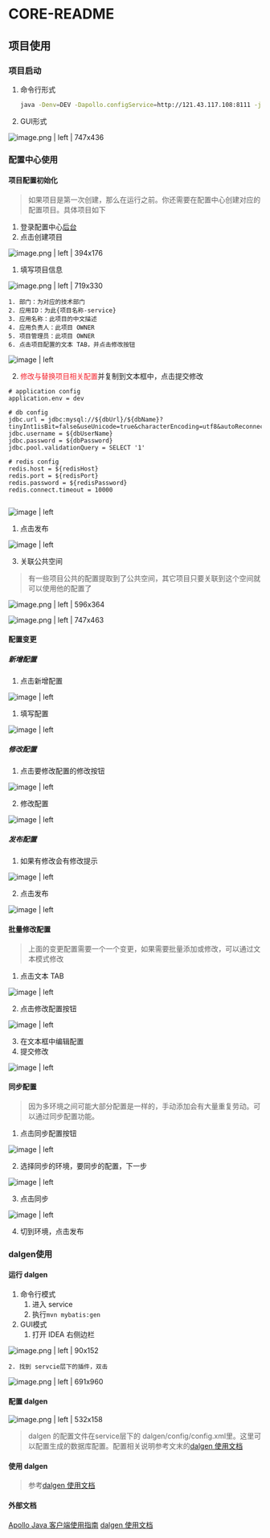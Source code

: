 # CORE-README

## 项目使用
### 项目启动
1. 命令行形式
    ```bash
    java -Denv=DEV -Dapollo.configService=http://121.43.117.108:8111 -jar xxx.jar
    ```
2. GUI形式


![image.png | left | 747x436](https://cdn.nlark.com/yuque/445/2018/png/119472/1545211130676-97d038b4-bb19-4d39-afbe-993f61929c2c.png "")

### 配置中心使用
#### 项目配置初始化
> 如果项目是第一次创建，那么在运行之前。你还需要在配置中心创建对应的配置项目。具体项目如下
1. 登录配置中心[后台](http://121.43.117.108:8070/)
2. 点击创建项目


![image.png | left | 394x176](https://cdn.nlark.com/yuque/445/2018/png/119472/1545209081834-216eced0-ec37-49c9-a9d6-7d4d9fa7099d.png "")


1. 填写项目信息

![image.png | left | 719x330](https://cdn.nlark.com/yuque/445/2018/png/119472/1545209187482-3471a3bc-7a37-40c7-ab5f-4a6ab44661cd.png "")


    1. 部门：为对应的技术部门
    2. 应用ID：为此{项目名称-service}
    3. 应用名称：此项目的中文描述
    4. 应用负责人：此项目 OWNER
    5. 项目管理员：此项目 OWNER
    6. 点击项目配置的文本 TAB，并点击修改按钮


![image | left](https://cdn.nlark.com/yuque/445/2018/png/119472/1545209202560-517ddaa5-8977-4d55-b312-66cff869b363.png "")

2. <span data-type="color" style="color:#F5222D">修改与替换项目相关配置</span>并复制到文本框中，点击提交修改
```
# application config
application.env = dev

# db config
jdbc.url = jdbc:mysql://${dbUrl}/${dbName}?tinyInt1isBit=false&useUnicode=true&characterEncoding=utf8&autoReconnect=true&failOverReadOnly=false&zeroDateTimeBehavior=convertToNull
jdbc.username = ${dbUserName}
jdbc.password = ${dbPassword}
jdbc.pool.validationQuery = SELECT '1'

# redis config
redis.host = ${redisHost}
redis.port = ${redisPort}
redis.password = ${redisPassword}
redis.connect.timeout = 10000


```



![image | left](https://cdn.nlark.com/yuque/445/2018/png/119472/1545209219080-b172037a-4d6f-4604-86cb-4094c5885800.png "")


1. 点击发布



![image | left](https://cdn.nlark.com/yuque/445/2018/png/119472/1545209243630-034fee9d-8a95-42b0-921a-3822182aef8b.png "")


3. 关联公共空间
> 有一些项目公共的配置提取到了公共空间，其它项目只要关联到这个空间就可以使用他的配置了


![image.png | left | 596x364](https://cdn.nlark.com/yuque/445/2018/png/119472/1545220247217-bb8eb54d-71b9-4d6a-ae03-31bc2d2d77e4.png "")



![image.png | left | 747x463](https://cdn.nlark.com/yuque/445/2018/png/119472/1545220221058-a5b527dd-f41c-4726-a498-b2b9c98e7876.png "")

#### 配置变更
##### 新增配置
1. 点击新增配置



![image | left](https://cdn.nlark.com/yuque/445/2018/png/119472/1545209265478-38737423-9f34-41dd-a1eb-2f66d16e1443.png "")


1. 填写配置
  

![image | left](https://cdn.nlark.com/yuque/445/2018/png/119472/1545209287449-a433c2cc-16c4-4e53-b6cc-d7c935cd269f.png "")


##### 修改配置
1. 点击要修改配置的修改按钮
  

![image | left](https://cdn.nlark.com/yuque/445/2018/png/119472/1545209304692-e3a26b2e-72fc-4c03-a3b1-142366ec8c5a.png "")

2. 修改配置
  

![image | left](https://cdn.nlark.com/yuque/445/2018/png/119472/1545209324859-16168af4-f675-4816-be99-6b66961647a7.png "")


##### 发布配置
1. 如果有修改会有修改提示
  

![image | left](https://cdn.nlark.com/yuque/445/2018/png/119472/1545209336391-e398c162-b00f-4f26-9822-d3edfb77e701.png "")

2. 点击发布



![image | left](https://cdn.nlark.com/yuque/445/2018/png/119472/1545209344168-89ca81d9-1211-4e87-ab4f-e4748cde264f.png "")


#### 批量修改配置
> 上面的变更配置需要一个一个变更，如果需要批量添加或修改，可以通过文本模式修改
1. 点击文本 TAB
  

![image | left](https://cdn.nlark.com/yuque/445/2018/png/119472/1545209355659-59c6e19e-9fd5-4ab1-a660-961dd70ebf4c.png "")

2. 点击修改配置按钮
  

![image | left](https://cdn.nlark.com/yuque/445/2018/png/119472/1545209365929-c5aaa6d4-850a-4246-8ecc-bac5b920f3a3.png "")

3. 在文本框中编辑配置
4. 提交修改



![image | left](https://cdn.nlark.com/yuque/445/2018/png/119472/1545209376105-e1591ffa-9da1-4947-86b5-d15a3ec965aa.png "")


#### 同步配置
> 因为多环境之间可能大部分配置是一样的，手动添加会有大量重复劳动。可以通过同步配置功能。
1. 点击同步配置按钮
  

![image | left](https://cdn.nlark.com/yuque/445/2018/png/119472/1545209385998-77a1b3df-0ab2-48f0-9cbf-2e7ca0f17fdc.png "")

2. 选择同步的环境，要同步的配置，下一步
  

![image | left](https://cdn.nlark.com/yuque/445/2018/png/119472/1545209396152-70f58fc3-68c1-4116-a98c-4607871a8e8b.png "")

3. 点击同步
  

![image | left](https://cdn.nlark.com/yuque/445/2018/png/119472/1545209404171-d4f5f5ba-640e-4f13-af81-e8e99e8abebc.png "")

4. 切到环境，点击发布

### dalgen使用
#### 运行 dalgen
1. 命令行模式
    1. 进入 service
    2. 执行`mvn mybatis:gen`
2. GUI模式
    1. 打开 IDEA 右侧边栏

![image.png | left | 90x152](https://cdn.nlark.com/yuque/445/2018/png/119472/1545210405267-82de1479-c3c2-44c8-8829-3702f293e2c5.png "")

    2. 找到 servcie层下的插件，双击

![image.png | left | 691x960](https://cdn.nlark.com/yuque/445/2018/png/119472/1545210436280-581dfe2f-1c83-44e5-b940-7f80d14945aa.png "")


#### 配置 dalgen


![image.png | left | 532x158](https://cdn.nlark.com/yuque/445/2018/png/119472/1545210542303-2b79a205-95cf-415e-98a9-d8b82ff99366.png "")

> dalgen 的配置文件在service层下的 dalgen/config/config.xml里。这里可以配置生成的数据库配置。配置相关说明参考文末的[dalgen 使用文档](https://gitee.com/bangis/mybatis.generator/wikis/pages)

#### 使用 dalgen
> 参考[dalgen 使用文档](https://gitee.com/bangis/mybatis.generator/wikis/pages)

#### 外部文档
[Apollo Java 客户端使用指南](https://github.com/ctripcorp/apollo/wiki/Java%E5%AE%A2%E6%88%B7%E7%AB%AF%E4%BD%BF%E7%94%A8%E6%8C%87%E5%8D%97)
[dalgen 使用文档](https://gitee.com/bangis/mybatis.generator/wikis/pages)


